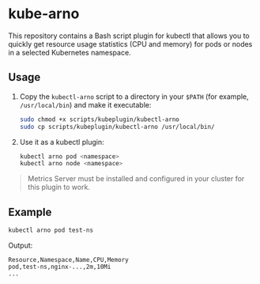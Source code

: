 # kube-arno

This repository contains a Bash script plugin for kubectl that allows you to quickly get resource usage statistics (CPU and memory) for pods or nodes in a selected Kubernetes namespace.

## Usage

1. Copy the `kubectl-arno` script to a directory in your `$PATH` (for example, `/usr/local/bin`) and make it executable:
   ```bash
   sudo chmod +x scripts/kubeplugin/kubectl-arno
   sudo cp scripts/kubeplugin/kubectl-arno /usr/local/bin/
   ```

2. Use it as a kubectl plugin:
   ```sh
   kubectl arno pod <namespace>
   kubectl arno node <namespace>
   ```

> Metrics Server must be installed and configured in your cluster for this plugin to work.

## Example

```sh
kubectl arno pod test-ns
```

Output:
```
Resource,Namespace,Name,CPU,Memory
pod,test-ns,nginx-...,2m,10Mi
...
```
